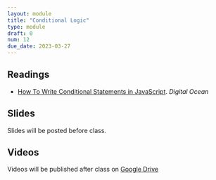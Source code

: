 ```yaml
---
layout: module
title: "Conditional Logic"
type: module
draft: 0
num: 12
due_date: 2023-03-27
---
```


## Readings
* <a href="https://www.digitalocean.com/community/tutorials/how-to-write-conditional-statements-in-javascript" target="_blank">How To Write Conditional Statements in JavaScript</a>. <em>Digital Ocean</em>  

## Slides
Slides will be posted before class.

## Videos
Videos will be published after class on <a href="https://drive.google.com/drive/folders/1O7exzeo0Wg-RmAN7W20R10SSHdEt75Mx" target="_blank">Google Drive</a>
